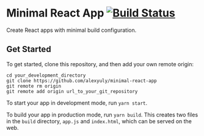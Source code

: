 # Minimal React App [![Build Status](https://circleci.com/gh/alexyuly/minimal-react-app/tree/master.svg?style=shield&circle-token=:circle-token)](https://circleci.com/gh/alexyuly/minimal-react-app)

Create React apps with minimal build configuration.

## Get Started

To get started, clone this repository, and then add your own remote origin:

```
cd your_development_directory
git clone https://github.com/alexyuly/minimal-react-app
git remote rm origin
git remote add origin url_to_your_git_repository
```

To start your app in development mode, run `yarn start`.

To build your app in production mode, run `yarn build`. This creates two files in the `build` directory, `app.js` and `index.html`, which can be served on the web.
